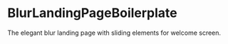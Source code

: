 # BlurLandingPageBoilerplate
The elegant blur landing page with sliding elements for welcome screen.
